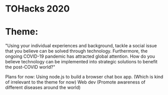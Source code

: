 # TOHacks 2020
# Theme:
  "Using your individual experiences and background, tackle a social issue that you believe can be solved through technology. 
  Furthermore, the ongoing COVID-19 pandemic has attracted global attention. 
  How do you believe technology can be implemented into strategic solutions to benefit the post-COVID world?"

Plans for now:
  Using node.js to build a browser chat box app. (Which is kind of irrelevant to the theme for now)
  Web dev (Promote awareness of different diseases around the world)
  
  
